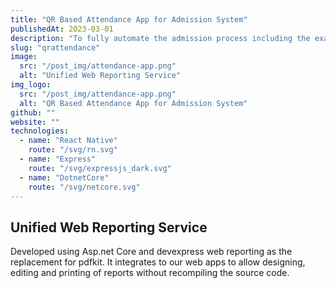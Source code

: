 ```yaml
---
title: "QR Based Attendance App for Admission System"
publishedAt: 2023-03-01
description: "To fully automate the admission process including the examination attendance."
slug: "qrattendance"
image: 
  src: "/post_img/attendance-app.png"
  alt: "Unified Web Reporting Service"
img_logo:
  src: "/post_img/attendance-app.png"
  alt: "QR Based Attendance App for Admission System"
github: ""
website: ""
technologies:
  - name: "React Native"
    route: "/svg/rn.svg"
  - name: "Express"
    route: "/svg/expressjs_dark.svg" 
  - name: "DotnetCore"
    route: "/svg/netcore.svg"  
---
```


## Unified Web Reporting Service

Developed using Asp.net Core and devexpress web reporting as the replacement for pdfkit. It integrates to our web apps to allow designing, editing and printing of reports without recompiling the source code. 


